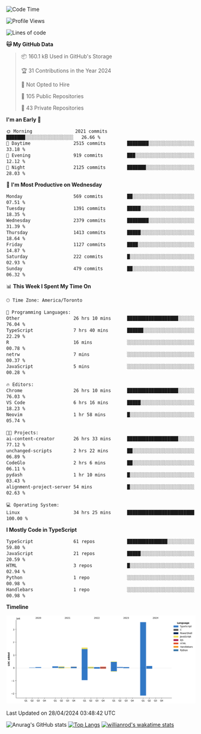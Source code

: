 <!--START_SECTION:waka-->
![Code Time](http://img.shields.io/badge/Code%20Time-1%2C483%20hrs%2054%20mins-blue)

![Profile Views](http://img.shields.io/badge/Profile%20Views-0-blue)

![Lines of code](https://img.shields.io/badge/From%20Hello%20World%20I%27ve%20Written-6.5%20million%20lines%20of%20code-blue)

**🐱 My GitHub Data** 

> 📦 160.1 kB Used in GitHub's Storage 
 > 
> 🏆 31 Contributions in the Year 2024
 > 
> 🚫 Not Opted to Hire
 > 
> 📜 105 Public Repositories 
 > 
> 🔑 43 Private Repositories 
 > 
**I'm an Early 🐤** 

```text
🌞 Morning                2021 commits        ███████░░░░░░░░░░░░░░░░░░   26.66 % 
🌆 Daytime                2515 commits        ████████░░░░░░░░░░░░░░░░░   33.18 % 
🌃 Evening                919 commits         ███░░░░░░░░░░░░░░░░░░░░░░   12.12 % 
🌙 Night                  2125 commits        ███████░░░░░░░░░░░░░░░░░░   28.03 % 
```
📅 **I'm Most Productive on Wednesday** 

```text
Monday                   569 commits         ██░░░░░░░░░░░░░░░░░░░░░░░   07.51 % 
Tuesday                  1391 commits        █████░░░░░░░░░░░░░░░░░░░░   18.35 % 
Wednesday                2379 commits        ████████░░░░░░░░░░░░░░░░░   31.39 % 
Thursday                 1413 commits        █████░░░░░░░░░░░░░░░░░░░░   18.64 % 
Friday                   1127 commits        ████░░░░░░░░░░░░░░░░░░░░░   14.87 % 
Saturday                 222 commits         █░░░░░░░░░░░░░░░░░░░░░░░░   02.93 % 
Sunday                   479 commits         ██░░░░░░░░░░░░░░░░░░░░░░░   06.32 % 
```


📊 **This Week I Spent My Time On** 

```text
🕑︎ Time Zone: America/Toronto

💬 Programming Languages: 
Other                    26 hrs 10 mins      ███████████████████░░░░░░   76.04 % 
TypeScript               7 hrs 40 mins       ██████░░░░░░░░░░░░░░░░░░░   22.29 % 
R                        16 mins             ░░░░░░░░░░░░░░░░░░░░░░░░░   00.78 % 
netrw                    7 mins              ░░░░░░░░░░░░░░░░░░░░░░░░░   00.37 % 
JavaScript               5 mins              ░░░░░░░░░░░░░░░░░░░░░░░░░   00.28 % 

🔥 Editors: 
Chrome                   26 hrs 10 mins      ███████████████████░░░░░░   76.03 % 
VS Code                  6 hrs 16 mins       █████░░░░░░░░░░░░░░░░░░░░   18.23 % 
Neovim                   1 hr 58 mins        █░░░░░░░░░░░░░░░░░░░░░░░░   05.74 % 

🐱‍💻 Projects: 
ai-content-creator       26 hrs 33 mins      ███████████████████░░░░░░   77.12 % 
unchanged-scripts        2 hrs 22 mins       ██░░░░░░░░░░░░░░░░░░░░░░░   06.89 % 
CodeGlo                  2 hrs 6 mins        ██░░░░░░░░░░░░░░░░░░░░░░░   06.11 % 
pydash                   1 hr 10 mins        █░░░░░░░░░░░░░░░░░░░░░░░░   03.43 % 
alignment-project-server 54 mins             █░░░░░░░░░░░░░░░░░░░░░░░░   02.63 % 

💻 Operating System: 
Linux                    34 hrs 25 mins      █████████████████████████   100.00 % 
```

**I Mostly Code in TypeScript** 

```text
TypeScript               61 repos            ███████████████░░░░░░░░░░   59.80 % 
JavaScript               21 repos            █████░░░░░░░░░░░░░░░░░░░░   20.59 % 
HTML                     3 repos             █░░░░░░░░░░░░░░░░░░░░░░░░   02.94 % 
Python                   1 repo              ░░░░░░░░░░░░░░░░░░░░░░░░░   00.98 % 
Handlebars               1 repo              ░░░░░░░░░░░░░░░░░░░░░░░░░   00.98 % 
```



**Timeline**

![Lines of Code chart](https://raw.githubusercontent.com/wise-introvert/wise-introvert/master/assets/bar_graph.png)


 Last Updated on 28/04/2024 03:48:42 UTC
<!--END_SECTION:waka-->

![Anurag's GitHub stats](https://github-readme-stats.vercel.app/api?username=wise-introvert&count_private=true&show_icons=true)
[![Top Langs](https://github-readme-stats.vercel.app/api/top-langs/?username=wise-introvert&langs_count=10)](https://github.com/anuraghazra/github-readme-stats)
[![willianrod's wakatime stats](https://github-readme-stats.vercel.app/api/wakatime?username=wiseintrovert)](https://github.com/anuraghazra/github-readme-stats)
